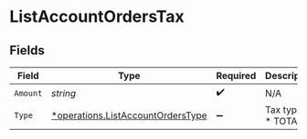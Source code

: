 # ListAccountOrdersTax


## Fields

| Field                                                                                 | Type                                                                                  | Required                                                                              | Description                                                                           |
| ------------------------------------------------------------------------------------- | ------------------------------------------------------------------------------------- | ------------------------------------------------------------------------------------- | ------------------------------------------------------------------------------------- |
| `Amount`                                                                              | *string*                                                                              | :heavy_check_mark:                                                                    | N/A                                                                                   |
| `Type`                                                                                | [*operations.ListAccountOrdersType](../../models/operations/listaccountorderstype.md) | :heavy_minus_sign:                                                                    | Tax type<br/>* TOTAL -                                                                |